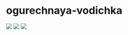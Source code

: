 # ogurechnaya-vodichka

![](https://octodex.github.com/images/waldocat.png)
![](https://octodex.github.com/images/nyantocat.gif)
![](https://octodex.github.com/images/twenty-percent-cooler-octocat.png)

